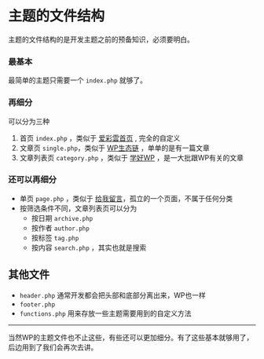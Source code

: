 # 主题的文件结构

主题的文件结构的是开发主题之前的预备知识，必须要明白。

### 最基本

最简单的主题只需要一个 `index.php` 就够了。

### 再细分

可以分为三种

1. 首页 `index.php` ，类似于 [爱彩雲首页](http://www.icaiyun.com/) , 完全的自定义
2. 文章页 `single.php`，类似于 [WP生态链](http://www.icaiyun.com/wordpress-life.html) ，单单的是有一篇文章
3. 文章列表页 `category.php` ，类似于 [学好WP](http://www.icaiyun.com/category/learn-wordpress) ，是一大批跟WP有关的文章

### 还可以再细分

- 单页 `page.php` ，类似于 [给我留言](http://www.icaiyun.com/message)，孤立的一个页面，不属于任何分类
- 按筛选条件不同，文章列表页可以分为
  * 按日期 `archive.php`
  * 按作者 `author.php`
  * 按标签 `tag.php`
  * 按内容 `search.php` ，其实也就是搜索

## 其他文件

- `header.php` 通常开发都会把头部和底部分离出来，WP也一样
- `footer.php`
- `functions.php` 用来存放一些主题需要用到的自定义方法

----

当然WP的主题文件也不止这些，有些还可以更加细分。有了这些基本就够用了，后边用到了我们会再次去讲。
